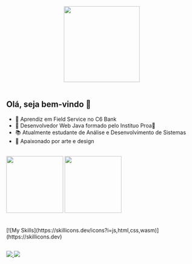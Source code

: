 
<div align="center"><img height="200em" src="https://raw.githubusercontent.com/gist/brudnak/aba00c9a1c92d226f68e8ad8ba1e0a40/raw/e1e4a92f6072d15014f19aa8903d24a1ac0c41a4/nyan-cat.gif"/></div>
<br>


## Olá, seja bem-vindo 👋
- 💼 Aprendiz em Field Service no C6 Bank<br>
- 🏫 Desenvolvedor Web Java formado pelo Instituo Proa💙<br>
- 📚 Atualmente estudante de Análise e Desenvolvimento de Sistemas<br>
- 🎨 Apaixonado por arte e design<br>
<br>
<div>

<img height='150em' src="https://github-readme-stats.vercel.app/api?username=crisouzath&theme=great-gatsby&hide=contribs"/>
<img height='150em' src="https://github-readme-stats.vercel.app/api/top-langs/?username=crisouzath&layout=compact&theme=great-gatsby"/>

</div>
<br>
<br>
<div>
[![My Skills](https://skillicons.dev/icons?i=js,html,css,wasm)](https://skillicons.dev)
</div>

##

<a href="https://www.linkedin.com/in/cristhian-de-souza/">
  <img src="https://img.shields.io/badge/LinkedIn-0077B5?style=for-the-badge&logo=linkedin&logoColor=white"/>
</a>
<a href="mailto:cristhiandesouza79@gmail.com">
  <img src="https://img.shields.io/badge/Gmail-D14836?style=for-the-badge&logo=gmail&logoColor=white"/>
 </a>

